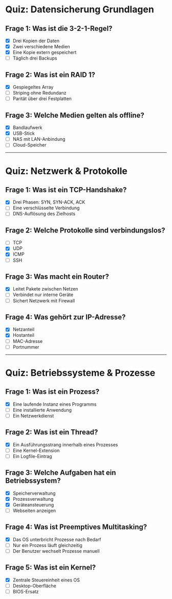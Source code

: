 # Quiz: Datensicherung Grundlagen

## Frage 1: Was ist die 3-2-1-Regel?

- [x] Drei Kopien der Daten
- [x] Zwei verschiedene Medien
- [x] Eine Kopie extern gespeichert
- [ ] Täglich drei Backups

## Frage 2: Was ist ein RAID 1?

- [x] Gespiegeltes Array
- [ ] Striping ohne Redundanz
- [ ] Parität über drei Festplatten

## Frage 3: Welche Medien gelten als offline?

- [x] Bandlaufwerk
- [x] USB-Stick
- [ ] NAS mit LAN-Anbindung
- [ ] Cloud-Speicher

---

# Quiz: Netzwerk & Protokolle

## Frage 1: Was ist ein TCP-Handshake?

- [x] Drei Phasen: SYN, SYN-ACK, ACK
- [ ] Eine verschlüsselte Verbindung
- [ ] DNS-Auflösung des Zielhosts

## Frage 2: Welche Protokolle sind verbindungslos?

- [ ] TCP
- [x] UDP
- [x] ICMP
- [ ] SSH

## Frage 3: Was macht ein Router?

- [x] Leitet Pakete zwischen Netzen
- [ ] Verbindet nur interne Geräte
- [ ] Sichert Netzwerk mit Firewall

## Frage 4: Was gehört zur IP-Adresse?

- [x] Netzanteil
- [x] Hostanteil
- [ ] MAC-Adresse
- [ ] Portnummer

---

# Quiz: Betriebssysteme & Prozesse

## Frage 1: Was ist ein Prozess?

- [x] Eine laufende Instanz eines Programms
- [ ] Eine installierte Anwendung
- [ ] Ein Netzwerkdienst

## Frage 2: Was ist ein Thread?

- [x] Ein Ausführungsstrang innerhalb eines Prozesses
- [ ] Eine Kernel-Extension
- [ ] Ein Logfile-Eintrag

## Frage 3: Welche Aufgaben hat ein Betriebssystem?

- [x] Speicherverwaltung
- [x] Prozessverwaltung
- [x] Geräteansteuerung
- [ ] Webseiten anzeigen

## Frage 4: Was ist Preemptives Multitasking?

- [x] Das OS unterbricht Prozesse nach Bedarf
- [ ] Nur ein Prozess läuft gleichzeitig
- [ ] Der Benutzer wechselt Prozesse manuell

## Frage 5: Was ist ein Kernel?

- [x] Zentrale Steuereinheit eines OS
- [ ] Desktop-Oberfläche
- [ ] BIOS-Ersatz
